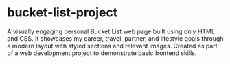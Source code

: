 # bucket-list-project
A visually engaging personal Bucket List web page built using only HTML and CSS. It showcases my career, travel, partner, and lifestyle goals through a modern layout with styled sections and relevant images. Created as part of a web development project to demonstrate basic frontend skills.
